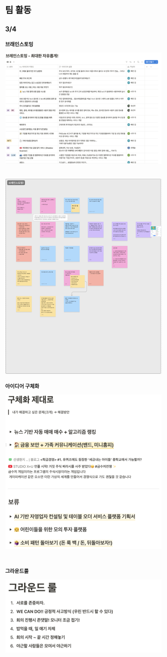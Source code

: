 # 팀 활동

## 3/4 ##

### 브래인스토밍
![image1](./images/3-4/image1.png)

<br>

![image4](./images/3-4/image4.png)

### 아이디어 구체화
![image2](./images/3-4/image2.png)

<br>

### 그라운드룰
![image3](./images/3-4/image3.png)

